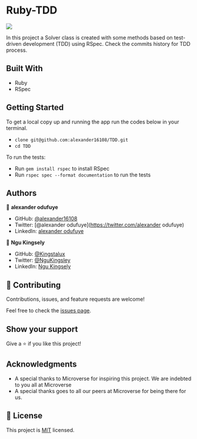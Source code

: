 # Ruby-TDD
![](https://img.shields.io/badge/Microverse-blueviolet)

In this project a Solver class is created with some methods based on test-driven development (TDD) using RSpec. Check the commits history for TDD process.

## Built With

- Ruby
- RSpec
## Getting Started

To get a local copy up and running the app  run the codes below in your terminal.

- `clone git@github.com:alexander16108/TDD.git`
- `cd TDD`

To run the tests:
- Run `gem install rspec` to install RSpec
- Run `rspec spec --format documentation` to run the tests

## Authors

👤 **alexander odufuye**

- GitHub: [@alexander16108](https://github.com/alexander16108)
- Twitter: [@alexander odufuye](https://twitter.com/alexander odufuye)
- LinkedIn: [alexander odufuye](https://www.linkedin.com/in/codingrex/)

👤 **Ngu Kingsely**

- GitHub: [@Kingstalux](https://github.com/Kingstalux)
- Twitter: [@NguKingsley](https://twitter.com/NguKingsley)
- LinkedIn: [Ngu Kingsely](https://www.linkedin.com/in/ngu-kingsely-junior-cho-974b60136/)


## 🤝 Contributing

Contributions, issues, and feature requests are welcome!

Feel free to check the [issues page](https://github.com/alexander16108/TDD/issues).

## Show your support

Give a ⭐️ if you like this project!

## Acknowledgments

- A special thanks to Microverse for inspiring this project. We are indebted to you all at Microverse
- A special thanks goes to all our peers at Microverse for being there for us.

## 📝 License

This project is [MIT](./MIT.md) licensed.
